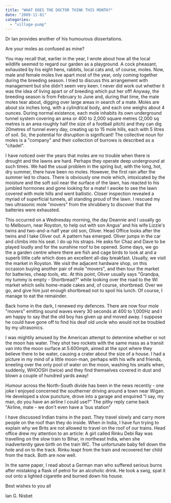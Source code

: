 ```yaml
---
title: "WHAT DOES THE DOCTOR THINK THIS MONTH?"
date: "2009-11-01"
categories: 
  - "village-pump"
---
```


Dr Ian provides another of his humourous dissertations.

Are your moles as confused as mine?

You may recall that, earlier in the year, I wrote about how all the local wildlife seemed to regard our garden as a playground. A cock pheasant, exhausted by his eight hens, rabbits, local cats and, of course, moles. Now, male and female moles live apart most of the year, only coming together during the breeding season. I tried to discuss this arrangement with management but she didn't seem very keen. I never did work out whether it was the idea of living apart or of breeding which put her off! Anyway, the breeding season is from February to June and, during that time, the male moles tear about, digging over large areas in search of a mate. Moles are about six inches long, with a cylindrical body, and each one weighs about 4 ounces. During normal existence, each mole inhabits its own underground tunnel system covering an area or 400 to 2,000 square metres (2,000 sq metres is an area roughly half the size of a football pitch) and they can dig 20metres of tunnel every day, creating up to 15 mole hills, each with 5 litres of soil. So, the potential for disruption is significant! The collective noun for moles is a "company" and their collection of burrows is described as a "citadel".

I have noticed over the years that moles are no trouble when there is drought and the lawns are hard. Perhaps they operate deep underground at such times. We had the usual problem in the spring but, with the long, hot, dry summer, there have been no moles. However, the first rain after the summer led to chaos. There is obviously one mole which, intoxicated by the moisture and the soft soil near the surface of the lawn, has reacted to his jumbled hormones and gone looking for a mate! I awoke to see the lawn covered with mole hills and went ballistic. Closer inspection revealed a myriad of superficial tunnels, all standing proud of the lawn. I rescued my two ultrasonic mole "movers" from the shrubbery to discover that the batteries were exhausted.

This occurred on a Wednesday morning, the day Deannie and I usually go to Melbourn, near Royston, to help out with son Angus' and his wife Lizzie's twins and two-and-a-half year old son, Oliver. Head Office looks after the twins and I take Oliver out. A pattern has emerged. Oliver jumps in the car and climbs into his seat. I do up his straps. He asks for Chaz and Dave to be played loudly and for the sunshine roof to be opened. Some days, we go the a garden centre where there are fish and cage birds to look at and a superb little cafe which does an excellent all-day breakfast. Usually, we visit the market in Royston. We visit the adjacent hardware shop, on this occasion buying another pair of mole "movers", and then tour the market for batteries, cheap tools, etc. At this point, Oliver usually says "Grandpa, my tummy is empty - Shortbread?" while looking over the road to the WI market which sells home-made cakes and, of course, shortbread. Over we go, and give him just enough shortbread not to spoil his lunch. Of course, I manage to eat the remainder.

Back home in the dark, I renewed my defences. There are now four mole "movers" emitting sound waves every 30 seconds at 400 to 1,000Hz and I am happy to say that the old boy has given up and moved away. I suppose he could have gone off to find his deaf old uncle who would not be troubled by my ultrasonics.

I was mightily amused by the American attempt to determine whether or not the moon has water. They shot two rockets with the same mass as a transit van into the moon surface at 5.600mph, aimed at the spot where they believe there to be water, causing a crater about the size of a house. I had a picture in my mind of a little moon-man, perhaps with his wife and friends, kneeling over the only pool of water on the moon, washing his smalls when, suddenly, WHOOSH (twice) and they find themselves covered in dust and blown a couple of hundred yards away!

Humour across the North-South divide has been in the news recently - one joke I enjoyed concerned the southerner driving around a town near Wigan. He developed a slow puncture, drove into a garage and enquired "I say, my man, do you have an airline I could use?" The pithy reply came back "Airline, mate - we don't even have a 'bus station"

I have discussed Indian trains in the past. They travel slowly and carry more people on the roof than they do inside. When in India, I have fun trying to explain why we Brits are not allowed to travel on the roof of our trains. Head office drew my attention to an article: A girl called Rinku Debi Ray was travelling on the slow train to Bihar, in northeast India, when she inadvertently gave birth on the train WC. The unfortunate baby fell down the hole and on to the track. Rinku leapt from the train and recovered her child from the track. Both are now well.

In the same paper, I read about a German man who suffered serious burns after mistaking a flask of petrol for an alcoholic drink. He took a swig, spat it out onto a lighted cigarette and burned down his house.

Best wishes to you all

Ian G. Nisbet
